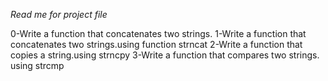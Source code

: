 *Read me for project file*

0-Write a function that concatenates two strings.
1-Write a function that concatenates two strings.using function strncat
2-Write a function that copies a string.using strncpy
3-Write a function that compares two strings. using strcmp